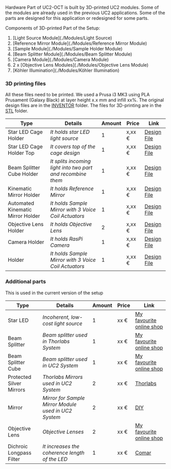 

Hardware Part of UC2-OCT is built by 3D-printed UC2 modules. Some of the modules are already used in the previous UC2 applications.
Some of the parts are designed for this application or redesigned for some parts.

Components of 3D-printed Part of the Setup:

  1. [Light Source Module](./Modules/Light Source)
  2. [Reference Mirror Module](./Modules/Reference Mirror Module)
  3. [Sample Module](./Modules/Sample Holder Module)
  4. [Beam Splitter Module](./Modules/Beam Splitter Module)
  5. [Camera Module](./Modules/Camera Module)
  6. 2 x [Objective Lens Modules](./Modules/Objective Lens Module)
  7. [Köhler Illumination](./Modules/Köhler Illumination)


### 3D printing files

  All these files need to be printed. We used a Prusa i3 MK3 using PLA Prusament (Galaxy Black) at layer height x.x mm and infill xx%.
  The original design files are in the [INVENTOR](./INVENTOR) folder.
  The files for 3D-printing are in the [STL](./STL) folder.


  |  Type | Details  |  Amount | Price | Link  |
  |---|---|---|---|---|
  | Star LED Cage Holder |  *It holds star LED light source* |  1  |  x,xx € | [Design File](./INVENTOR)  | [Part.stl](./STL/)  |
  | Star LED Cage Holder Top |  *It covers top of the cage design* |  1  |  x,xx € | [Design File](./INVENTOR)  | [Part.stl](./STL/) |
  | Beam Splitter Cube Holder |  *It splits incoming light into two part and recombine them* |  1  |  x,xx € | [Design File](./INVENTOR)  | [Part.stl](./STL/) |
  | Kinematic Mirror Holder |  *It holds Reference Mirror* |  1  |  x,xx € | [Design File](./INVENTOR)  | [Part.stl](./STL/) |
  | Automated Kinematic Mirror Holder |  *It holds Sample Mirror with 3 Voice Coil Actuators* |  1  |  x,xx € | [Design File](./INVENTOR)  | [Part.stl](./STL/) |
  | Objective Lens Holder |  *It holds Objective Lens* |  2  |  x,xx € | [Design File](./INVENTOR)  | [Part.stl](./STL/) |
  | Camera Holder |  *It holds RasPi Camera* |  1  |  x,xx € | [Design File](./INVENTOR)  | [Part.stl](./STL/) |
  |  Holder |  *It holds Sample Mirror with 3 Voice Coil Actuators* |  1  |  x,xx € | [Design File](./INVENTOR)  | [Part.stl](./STL/) |


### Additional parts
  This is used in the current version of the setup

  |  Type | Details  |  Amount | Price | Link  |
  |---|---|---|---|---|
  | Star LED | *Incoherent, low-cost light source* |  1  |  xx € | [My favourite online shop]()  |
  | Beam Splitter | *Beam splitter used in Thorlabs System* |  1 |  xx € | [My favourite online shop]()  |
  | Beam Splitter Cube | *Beam splitter used in UC2 System* |  1 |  xx € | [My favourite online shop]()  |
  | Protected Silver Mirrors | *Thorlabs Mirrors used in UC2 System* |  2  |  xx € | [Thorlabs]()  |
  | Mirror | *Mirror for Sample Mirror Module used in UC2 System* |  2  |  xx € | [DIY]()  |
  | Objective Lens | *Objective Lenses* |  2  |  xx € | [My favourite online shop]()  |
  | Dichroic Longpass Filter | *It increases the coherence length of the LED* |  1  |  xx € | [Comar]()  |
